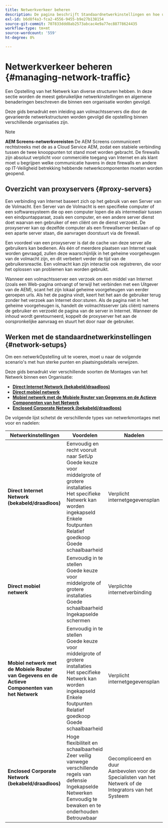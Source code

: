 ```yaml
---
title: Netwerkverkeer beheren
description: De pagina beschrijft Standaardnetwerkinstellingen en hoe u het netwerkverkeer kunt beheren.
exl-id: b6d8f4a3-fca2-4556-9455-b9e27b138154
source-git-commit: 707833ddd8ab2573abcac4e9a77ec88778624435
workflow-type: tm+mt
source-wordcount: '559'
ht-degree: 0%

---
```


# Netwerkverkeer beheren {#managing-network-traffic}

Een Opstelling van het Netwerk kan diverse structuren hebben. In deze sectie worden de meest gebruikelijke netwerkinstellingen en algemene benaderingen beschreven die binnen een organisatie worden gevolgd.

Deze gids benadrukt een inleiding aan volmachtsservers die door de gevarieerde netwerkstructuren worden gevolgd die opstelling binnen verschillende organisaties zijn.

>[!NOTE]
>**AEM Screens-netwerkvereisten**
>De AEM Screens communiceert rechtstreeks met de as a Cloud Service AEM, zodat een stabiele verbinding tussen de twee knooppunten tot stand moet worden gebracht. De firewalls zijn absoluut verplicht voor commerciële toegang van Internet en als klant moet u begrijpen welke communicatie havens in deze firewalls en andere op IT-Veiligheid betrekking hebbende netwerkcomponenten moeten worden geopend.

## Overzicht van proxyservers {#proxy-servers}

Een verbinding van Internet baseert zich op het gebruik van een Server van de Volmacht. Een Server van de Volmacht is een specifieke computer of een softwaresysteem die op een computer lopen die als intermediair tussen een eindpuntapparaat, zoals een computer, en een andere server dienst doet waarvan een gebruiker of een cliënt om de dienst verzoekt. De proxyserver kan op dezelfde computer als een firewallserver bestaan of op een aparte server staan, die aanvragen doorstuurt via de firewall.

Een voordeel van een proxyserver is dat de cache van deze server alle gebruikers kan bedienen. Als één of meerdere plaatsen van Internet vaak worden gevraagd, zullen deze waarschijnlijk in het geheime voorgeheugen van de volmacht zijn, en dit verbetert verder de tijd van de gebruikersreactie. Een volmacht kan zijn interactie ook registreren, die voor het oplossen van problemen kan worden gebruikt.

Wanneer een volmachtsserver een verzoek om een middel van Internet (zoals een Web-pagina ontvangt of terwijl het verbinden met een Uitgever van de AEM), scant het zijn lokaal geheime voorgeheugen van eerder geroepen urls. Als het de pagina vindt, keert het het aan de gebruiker terug zonder het verzoek aan Internet door:sturen. Als de pagina niet in het geheime voorgeheugen is, handelt de volmachtsserver (als cliënt) namens de gebruiker en verzoekt de pagina van de server in Internet. Wanneer de inhoud wordt geretourneerd, koppelt de proxyserver het aan de oorspronkelijke aanvraag en stuurt het door naar de gebruiker.

## Werken met de standaardnetwerkinstellingen {#network-setups}

Om een netwerkOpstelling uit te voeren, moet u naar de volgende scenario&#39;s met hun sterke punten en plaatsingsdetails verwijzen.

Deze gids benadrukt vier verschillende soorten de Montages van het Netwerk binnen een Organisatie:

* **[Direct Internet Network (bekabeld/draadloos)](/help/using/direct-internet-network.md)**
* **[Direct mobiel netwerk](/help/using/mobile-network.md)**
* **[Mobiel netwerk met de Mobiele Router van Gegevens en de Actieve Componenten van het Netwerk](/help/using/mobile-network-router.md)**
* **[Enclosed Corporate Network (bekabeld/draadloos)](/help/using/enclosed-corporate-network.md)**

De volgende lijst schetst de verschillende types van netwerkmontages met voor en nadelen:

| Netwerkinstellingen | Voordelen | Nadelen |
|--- |--- |--- |
| **Direct Internet Network (bekabeld/draadloos)** | Eenvoudig en recht vooruit naar SetUp<br>Goede keuze voor middelgrote of grotere installaties<br>Het specifieke Netwerk kan worden ingekapseld<br>Enkele foutpunten<br>Relatief goedkoop<br>Goede schaalbaarheid | Verplicht internetgegevensplan |
| **Direct mobiel netwerk** | Eenvoudig in te stellen<br>Goede keuze voor middelgrote of grotere installaties<br>Goede schaalbaarheid<br>Ingekapselde schermen | Verplichte internetverbinding |
| **Mobiel netwerk met de Mobiele Router van Gegevens en de Actieve Componenten van het Netwerk** | Eenvoudig in te stellen<br>Goede keuze voor middelgrote of grotere installaties<br>Het specifieke Netwerk kan worden ingekapseld<br>Enkele foutpunten<br>Relatief goedkoop<br>Goede schaalbaarheid | Verplicht internetgegevensplan |
| **Enclosed Corporate Network (bekabeld/draadloos)** | Hoge flexibiliteit en schaalbaarheid<br>Zeer veilig vanwege verschillende regels van defensie<br>Ingekapselde Netwerken<br>Eenvoudig te bewaken en te onderhouden<br>Betrouwbaar | Gecompliceerd en duur<br>Aanbevolen voor de Specialisten van het Netwerk of de Integrators van het Systeem |
